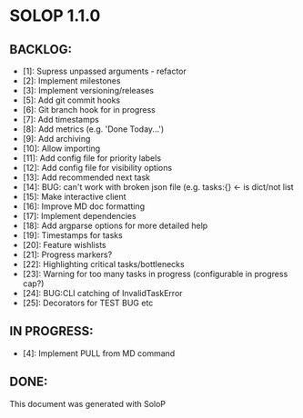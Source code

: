 # SOLOP 1.1.0

## BACKLOG:

- [1]: Supress unpassed arguments - refactor
- [2]: Implement milestones
- [3]: Implement versioning/releases
- [5]: Add git commit hooks
- [6]: Git branch hook for in progress
- [7]: Add timestamps
- [8]: Add metrics (e.g. 'Done Today...')
- [9]: Add archiving
- [10]: Allow importing
- [11]: Add config file for priority labels
- [12]: Add config file for visibility options
- [13]: Add recommended next task
- [14]: BUG: can't work with broken json file (e.g. tasks:{} <- is dict/not list
- [15]: Make interactive client
- [16]: Improve MD doc formatting
- [17]: Implement dependencies
- [18]: Add argparse options for more detailed help
- [19]: Timestamps for tasks
- [20]: Feature wishlists
- [21]: Progress markers?
- [22]: Highlighting critical tasks/bottlenecks
- [23]: Warning for too many tasks in progress (configurable in progress cap?)
- [24]: BUG:CLI catching of InvalidTaskError
- [25]: Decorators for TEST BUG etc

## IN PROGRESS:

- [4]: Implement PULL from MD command

## DONE:


This document was generated with SoloP